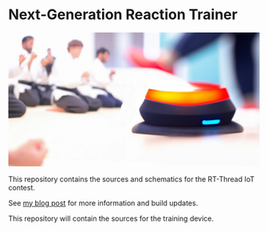 # Next-Generation Reaction Trainer

![Concept Rendition](doc/img/reaction-trainer.jpg)

This repository contains the sources and schematics for the RT-Thread IoT contest. 

See [my blog post](https://www.reidemeister.com/?p=624) for more information and build updates. 

This repository will contain the sources for the training device.
